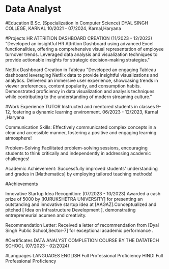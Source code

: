 # Data Analyst

#Education
B.Sc. (Specialization in Computer Science)
DYAL SINGH COLLEGE, KARNAL
10/2021 - 07/2024, Karnal,Haryana

#Projects
HR ATTRITION DASHBOARD CREATION
(11/2023 - 12/2023) "Developed an insightful HR Attrition Dashboard
using advanced Excel functionalities, offering a
comprehensive visual representation of employee
turnover trends. Leveraged data analysis and
visualization techniques to provide actionable insights
for strategic decision-making strategies." 

Netflix Dashboard Creation in Tableau
"Developed an engaging Tableau dashboard leveraging Netflix data to
provide insightful visualizations and analytics. Delivered an immersive
user experience, showcasing trends in viewer preferences, content popularity, 
and consumption habits. Demonstrated proficiency in data visualization and
analysis techniques while contributing to the understanding of modern 
streaming culture."

#Work Experience
TUTOR
Instructed and mentored students in
classes 9-12, fostering a dynamic
learning environment. 06/2023 - 12/2023, Karnal ,Haryana

Communication Skills: Effectively communicated
complex concepts in a clear and accessible manner, fostering a positive and engaging learning
atmosphere!

Problem-Solving:Facilitated problem-solving
sessions, encouraging students to think critically
and independently in addressing academic
challenges!

Academic Achievement: Successfully improved
students' understanding and grades in
[Mathematics] by employing tailored teaching
methods!

#Achievements

Innovative Startup Idea Recognition:
(07/2023 - 10/2023)
Awarded a cash prize of 5000 by [KURUKSHETRA UNIVERSITY]
for presenting an outstanding and innovative startup idea at
[AAGAZ].Conceptualized and pitched [ Idea on Infrastructure
Development ], demonstrating entrepreneurial acumen and
creativity.

Recommendation Letter:
Received a letter of recommendation from [Dyal Singh Public
School,Sector-7] for exceptional academic performance .

#Certificates
DATA ANALYST COMPLETION COURSE BY THE DATATECH SCHOOL (07/2023 - 02/2024)

#Languages
LANGUAGES
ENGLISH
Full Professional Proficiency
HINDI
Full Professional Proficiency
